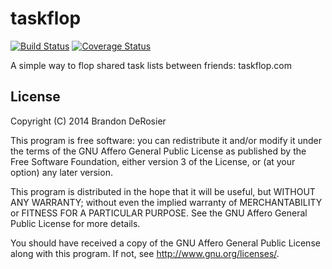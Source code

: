 taskflop
========
[![Build Status](http://img.shields.io/travis/bdero/taskflop.svg?style=flat)](https://travis-ci.org/bdero/taskflop)
[![Coverage Status](https://img.shields.io/coveralls/bdero/taskflop.svg?style=flat)](https://coveralls.io/r/bdero/taskflop)

A simple way to flop shared task lists between friends: taskflop.com


License
-------
Copyright (C) 2014  Brandon DeRosier

This program is free software: you can redistribute it and/or modify
it under the terms of the GNU Affero General Public License as
published by the Free Software Foundation, either version 3 of the
License, or (at your option) any later version.

This program is distributed in the hope that it will be useful,
but WITHOUT ANY WARRANTY; without even the implied warranty of
MERCHANTABILITY or FITNESS FOR A PARTICULAR PURPOSE.  See the
GNU Affero General Public License for more details.

You should have received a copy of the GNU Affero General Public License
along with this program.  If not, see <http://www.gnu.org/licenses/>.
